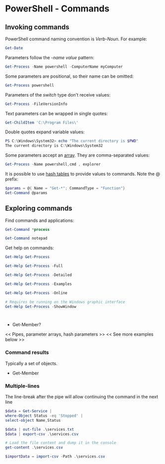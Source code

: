 # PowerShell - Commands

## Invoking commands

PowerShell command naming convention is _Verb_-_Noun_. For example:

``` PowerShell
Get-Date
``` 

Parameters follow the -_name_ _value_ pattern:

``` PowerShell
Get-Process -Name powershell -ComputerName myComputer
``` 

Some parameters are positional, so their name can be omitted:

``` PowerShell
Get-Process powershell
``` 

Parameters of the _switch_ type don't receive values:

``` PowerShell
Get-Process -FileVersionInfo
``` 

Text parameters can be wrapped in single quotes:

``` PowerShell
Get-ChildItem 'C:\Program Files\'
``` 

Double quotes expand variable values:

``` PowerShell
PS C:\Windows\System32> echo "The current directory is $PWD"
The current directory is C:\Windows\System32
``` 

Some parameters accept an [array](./variable.md#arrays). They are comma-separated values:

``` PowerShell
Get-Process -Name powershell,cmd , explorer
``` 

It is possible to use [hash tables](./type.md) to provide values to commands. Note the @ prefix:

``` PowerShell
$params = @{ Name = "Get-*"; CommandType = "Function"}
Get-Command @params
``` 

## Exploring commands

Find commands and applications:

``` PowerShell
Get-Command *process

Get-Command notepad
``` 

Get help on commands:

``` PowerShell
Get-Help Get-Process

Get-Help Get-Process -Full

Get-Help Get-Process -Detailed

Get-Help Get-Process -Examples

Get-Help Get-Process -Online

# Requires be running on the Windows graphic interface
Get-Help Get-Process -ShowWindow
``` 

``` PowerShell
``` 

``` PowerShell
``` 



* Get-Member?



<< Pipes, parameter arrays, hash parameters >>
<< See more examples below >>

### Command results

Typically a set of objects.

* Get-Member

### Multiple-lines

The line-break after the pipe will allow continuing the command in the next line

``` PowerShell
$data = Get-Service |
where-Object Status -eq 'Stopped' |
select-object Name,Status

$data | out-file .\services.txt
$data | export-csv .\services.csv

# Load the file content and dump it in the console
get-content .\services.csv

$importData = import-csv -Path .\services.csv

```

